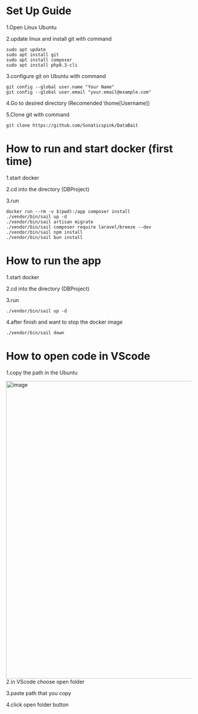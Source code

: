 # Set Up Guide

1.Open Linux Ubuntu

2.update linux and install git with command
```
sudo apt update
sudo apt install git
sudo apt install composer
sudo apt install php8.3-cli
```


3.configure git on Ubuntu with command
```
git config --global user.name "Your Name"
git config --global user.email "your.email@example.com"
```

4.Go to desired directory (Recomended \home\[Username])

5.Clone git with command
```
git clone https://github.com/Sonaticspink/DataBait
```

# How to run and start docker (first time)

1.start docker

2.cd into the directory (DBProject)

3.run 
```
docker run --rm -v $(pwd):/app composer install
./vendor/bin/sail up -d
./vendor/bin/sail artisan migrate
./vendor/bin/sail composer require laravel/breeze --dev
./vendor/bin/sail npm install
./vendor/bin/sail bun install
```

# How to run the app
1.start docker

2.cd into the directory (DBProject)

3.run
```
./vendor/bin/sail up -d
```
4.after finish and want to stop the docker image
```
./vendor/bin/sail down
```


# How to open code in VScode
1.copy the path in the Ubuntu

<img width="1529" height="805" alt="image" src="https://github.com/user-attachments/assets/525677df-56ee-4868-a407-8f00589c95e8" />
2.in VScode choose open folder

3.paste path that you copy

4.click open folder button



